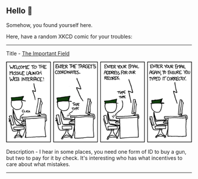 ## Hello 👀

Somehow, you found yourself here.

Here, have a random XKCD comic for your troubles:

-----------------------------------

Title - [The Important Field](https://xkcd.com/970)

![The Important Field](./random_comic.png)

Description - I hear in some places, you need one form of ID to buy a gun, but two to pay for it by check. It's interesting who has what incentives to care about what mistakes.

-----------------------------------